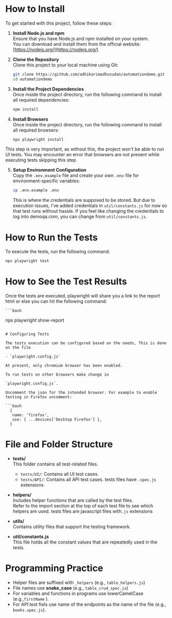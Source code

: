 # How to Install

To get started with this project, follow these steps:

1. **Install Node.js and npm**  
   Ensure that you have Node.js and npm installed on your system.  
   You can download and install them from the official website: [https://nodejs.org/](https://nodejs.org/)

2. **Clone the Repository**  
   Clone this project to your local machine using Git:

   ```bash
   git clone https://github.com/adhikarimadhusudan/automationdemo.git
   cd automationdemo
   ```

3. **Install the Project Dependencies**  
   Once inside the project directory, run the following command to install all required dependencies:

   ```bash
   npm install
   ```
4. **Install Browsers**  
   Once inside the project directory, run the following command to install all required browsers:

   ```bash
   npx playwright install
     ```
  This step is very important, as without this, the project won't be able to run UI tests. 
  You may encounter an error that browsers are not present while executing tests skipping this step

5. **Setup Environment Configuration**  
   Copy the `.env.example` file and create your own `.env` file for environment-specific variables:

   ```bash
   cp .env.example .env
   ```
   This is where the credentials are supposed to be stored. 
   But due to execution issues, I've added credentials in `util/constants.js` for now so that test runs without hassle.
   If you feel like changing the credentials to log into demoqa.com, you can change from `util/constants.js`.

# How to Run the Tests
   To execute the tests, run the following command:

   ```bash
   npx playwright test
   
   ```
# How to See the Test Results

   Once the tests are executed, playwright will share you a link to the report html or else you can hit the following command:

    ```bash 
   npx playwright show-report
   ```

# Configuring Tests 

   The tests execution can be configured based on the needs, This is done on the file

   - `playwright.config.js` 

   At present, only chromium browser has been enabled. 
   
   To run tests on other browsers make change in 
   
   `playwright.config.js`. 

   Uncomment the json for the intended browser. For example to enable testing in Firefox uncomment: 

   ```bash 
     {
      name: 'firefox',
      use: { ...devices['Desktop Firefox'] },
     } 
   ```

# File and Folder Structure

- **tests/**  
  This folder contains all test-related files.  
  - `tests/UI/`: Contains all UI test cases.  
  - `tests/API/`: Contains all API test cases.
  tests files have `.spec.js` extensions

- **helpers/**  
  Includes helper functions that are called by the test files.  
  Refer to the import section at the top of each test file to see which helpers are used.
  tests files are  javascript files with`.js` extensions

- **utils/**  
  Contains utility files that support the testing framework.

- **util/constants.js**  
  This file holds all the constant values that are repeatedly used in the tests.

# Programming Practice

- Helper files are suffixed with `_helpers` (e.g., `table_helpers.js`)
- File names use **snake_case** (e.g., `table_crud_spec.js`)
- For variables and functions  in programs use lowerCamelCase (e.g.,`firstName` ).
- For API test fiels use name of the endpoints as the name of the file (e.g., `books.spec.js`).
